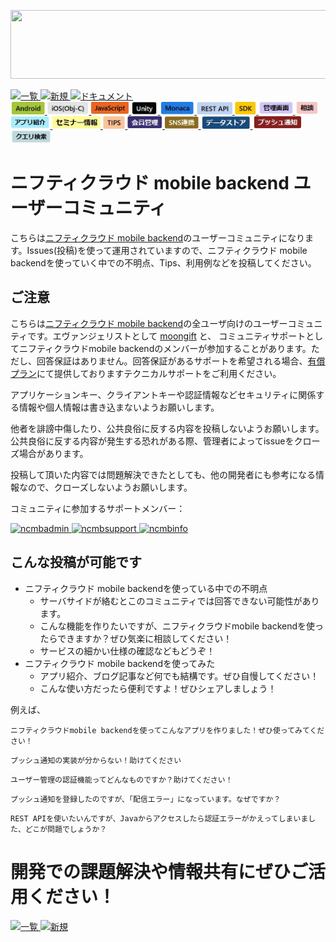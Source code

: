 
<a href="http://mb.cloud.nifty.com/?utm_source=referral&utm_medium=community&utm_campaign=community"><img src="img/HEADER2.jpg" alt="" width="700" height="110" border="0" /></a>

<a href="../../issues?q=">
  <img src="img/ichirantokou.JPG" alt="一覧" height="60" border="0" />
</a>
<a href="../../issues/new">
  <img src="img/shinkitokou.JPG" alt="新規" height="60" border="0" />
</a> 
<a href="http://mb.cloud.nifty.com/doc/current/?utm_source=referral&utm_medium=community&utm_campaign=community">
  <img src="img/document.PNG" alt="ドキュメント" height="60" border="0" />
</a> 
<br>
<a href="../../labels/Android">
  <img src="img/Android.JPG" alt="Android" height="20" border="0" />
</a>
<a href="../../labels/iOS">
  <img src="img/iOS.JPG" alt="iOS" height="20" border="0" />
</a> 
<a href="../../labels/JavaScript">
  <img src="img/Javascript.JPG" alt="JavaScript" height="20" border="0" />
</a>
<a href="../../labels/Unity">
  <img src="img/Unity.JPG" alt="Unity" height="20" border="0" />
</a>
<a href="../../labels/Monaca">
  <img src="img/Monaca.JPG" alt="Monaca" height="20" border="0" />
</a> 
<a href="../../labels/REST API">
  <img src="img/RestAPI.JPG" alt="REST API" height="20" border="0" />
</a>
<a href="../../labels/SDK">
  <img src="img/SDK.JPG" alt="SDK" height="20" border="0" />
</a> 
<a href="../../labels/コントロールパネル">
  <img src="img/ControlPanel.JPG" alt="コントロールパネル" height="20" border="0" />
</a>
<a href="../../labels/相談">
  <img src="img/soudan.JPG" alt="相談" height="20" border="0" />
</a>
<a href="../../labels/アプリ紹介">
  <img src="img/applishoukai.JPG" alt="アプリ紹介" height="20" border="0" />
</a>
<a href="../../labels/セミナー情報">
  <img src="img/semina.JPG" alt="セミナー" height="20" border="0" />
</a>
<a href="../../labels/TIPS">
  <img src="img/TIPS.JPG" alt="TIPS" height="20" border="0" />
</a>
<a href="../../labels/会員管理">
  <img src="img/User.JPG" alt="会員管理" height="20" border="0" />
</a>
<a href="../../labels/SNS連携">
  <img src="img/SNS.JPG" alt="SNS連携" height="20" border="0" />
</a>
<a href="../../labels/データストア">
  <img src="img/Datastore.JPG" alt="データストア" height="20" border="0" />
</a>
<a href="../../labels/プッシュ通知">
  <img src="img/Push.JPG" alt="プッシュ通知" height="20" border="0" />
</a>
<a href="../../labels/クエリ検索">
  <img src="img/Query.JPG" alt="クエリ検索" height="20" border="0" />
</a>

# ニフティクラウド mobile backend ユーザーコミュニティ

こちらは[ニフティクラウド mobile backend](http://mb.cloud.nifty.com/?utm_source=referral&utm_medium=community&utm_campaign=community)のユーザーコミュニティになります。Issues(投稿)を使って運用されていますので、ニフティクラウド mobile backendを使っていく中での不明点、Tips、利用例などを投稿してください。

## ご注意

こちらは[ニフティクラウド mobile backend](http://mb.cloud.nifty.com/?utm_source=referral&utm_medium=community&utm_campaign=community)の全ユーザ向けのユーザーコミュニティです。エヴァンジェリストとして [moongift](https://github.com/moongift) と、 コミュニティサポートとしてニフティクラウドmobile backendのメンバーが参加することがあります。ただし、回答保証はありません。回答保証があるサポートを希望される場合、[有償プラン](http://mb.cloud.nifty.com/price.htm?utm_source=referral&utm_medium=community&utm_campaign=community)にて提供しておりますテクニカルサポートをご利用ください。

アプリケーションキー、クライアントキーや認証情報などセキュリティに関係する情報や個人情報は書き込まないようお願いします。

他者を誹謗中傷したり、公共良俗に反する内容を投稿しないようお願いします。公共良俗に反する内容が発生する恐れがある際、管理者によってissueをクローズ場合があります。

投稿して頂いた内容では問題解決できたとしても、他の開発者にも参考になる情報なので、クローズしないようお願いします。

コミュニティに参加するサポートメンバー：
<p>
<a href="https://github.com/ncmbadmin">
  <img src="https://avatars2.githubusercontent.com/u/8982421?v=3&s=460" alt="ncmbadmin" height="60" border="0" />
</a>
<a href="https://github.com/ncmbsupport">
  <img src="https://avatars1.githubusercontent.com/u/12031055?v=3&s=460" alt="ncmbsupport" height="60" border="0" />
</a>
<a href="https://github.com/ncmbinfo">
  <img src="https://avatars3.githubusercontent.com/u/8110297?v=3&s=460" alt="ncmbinfo" height="60" border="0" />
</a>
</p>

## こんな投稿が可能です

- ニフティクラウド mobile backendを使っている中での不明点
  - サーバサイドが絡むとこのコミュニティでは回答できない可能性があります。
  - こんな機能を作りたいですが、ニフティクラウドmobile backendを使ったらできますか？ぜひ気楽に相談してください！
  - サービスの細かい仕様の確認などもどうぞ！
- ニフティクラウド mobile backendを使ってみた
  - アプリ紹介、ブログ記事など何でも結構です。ぜひ自慢してください！
  - こんな使い方だったら便利ですよ！ぜひシェアしましょう！

例えば、

```
ニフティクラウドmobile backendを使ってこんなアプリを作りました！ぜひ使ってみてください！
```

```
プッシュ通知の実装が分からない！助けてください
```

```
ユーザー管理の認証機能ってどんなものですか？助けてください！
```

```
プッシュ通知を登録したのですが、「配信エラー」になっています。なぜですか？
```

```
REST APIを使いたいんですが、Javaからアクセスしたら認証エラーがかえってしまいました、どこが問題でしょうか？
```

# 開発での課題解決や情報共有にぜひご活用ください！

<a href="../../issues?q=">
  <img src="img/ichirantokou.JPG" alt="一覧" height="50" border="0" />
</a>
<a href="../../issues/new">
  <img src="img/shinkitokou.JPG" alt="新規" height="50" border="0" />
</a>
